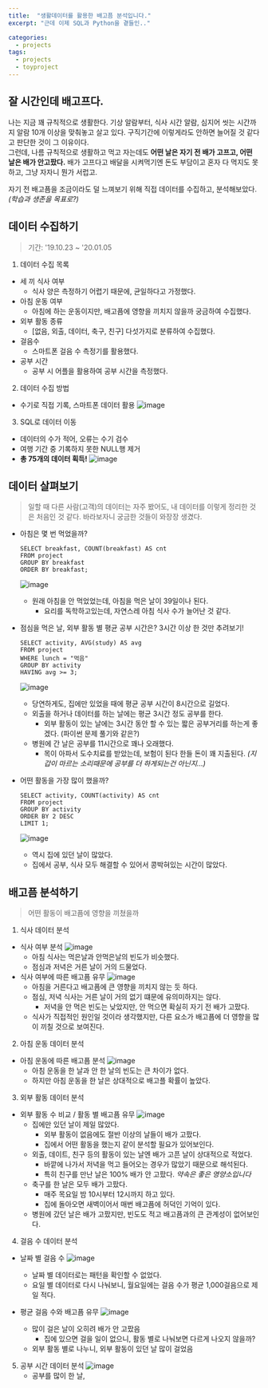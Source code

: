 ```yaml
---
title:  "생활데이터를 활용한 배고픔 분석입니다."
excerpt: "근데 이제 SQL과 Python을 곁들인.."

categories:
  - projects
tags:
  - projects
  - toyproject
---
```

## 잘 시간인데 배고프다.

나는 지금 꽤 규칙적으로 생활한다. 기상 알람부터, 식사 시간 알람, 심지어 씻는 시간까지 알람 10개 이상을 맞춰놓고 살고 있다. 구직기간에 이렇게라도 안하면 늘어질 것 같다고 판단한 것이 그 이유이다.  
그런데, 나름 규칙적으로 생활하고 먹고 자는데도 **어떤 날은 자기 전 배가 고프고, 어떤 날은 배가 안고팠다.** 배가 고프다고 배달을 시켜먹기엔 돈도 부담이고 혼자 다 먹지도 못하고, 그냥 자자니 뭔가 서럽고.  

자기 전 배고픔을 조금이라도 덜 느껴보기 위해 직접 데이터를 수집하고, 분석해보았다. *(학습과 생존을 목표로?)*  


## 데이터 수집하기
>기간: '19.10.23 ~ '20.01.05

1. 데이터 수집 목록
* 세 끼 식사 여부
  * 식사 양은 측정하기 어렵기 때문에, 균일하다고 가정했다.
* 아침 운동 여부
  * 아침에 하는 운동이지만, 배고픔에 영향을 끼치지 않을까 궁금하여 수집했다.
* 외부 활동 종류
  * [없음, 외출, 데이터, 축구, 친구] 다섯가지로 분류하여 수집했다.
* 걸음수
  * 스마트폰 걸음 수 측정기를 활용했다.
* 공부 시간
  * 공부 시 어플을 활용하여 공부 시간을 측정했다.

2. 데이터 수집 방법
* 수기로 직접 기록, 스마트폰 데이터 활용
![image](https://github.com/Sean-Parkk/seanparkk/blob/master/assets/images/crawling.png?raw=true)

3. SQL로 데이터 이동
* 데이터의 수가 적어, 오류는 수기 검수
* 여행 기간 중 기록하지 못한 NULL행 제거
* **총 75개의 데이터 획득!**
![image](https://github.com/Sean-Parkk/seanparkk/blob/master/assets/images/hungeranalysis(1).png?raw=true)


## 데이터 살펴보기

>일할 때 다른 사람(고객)의 데이터는 자주 봤어도, 내 데이터를 이렇게 정리한 것은 처음인 것 같다. 바라보자니 궁금한 것들이 와장장 생겼다.

* 아침은 몇 번 먹었을까?
  ```
  SELECT breakfast, COUNT(breakfast) AS cnt
  FROM project
  GROUP BY breakfast
  ORDER BY breakfast;
  ```
  ![image](https://github.com/Sean-Parkk/seanparkk/blob/master/assets/images/sql1.png?raw=true)
  * 원래 아침을 안 먹었었는데, 아침을 먹은 날이 39일이나 된다.
    * 요리를 독학하고있는데, 자연스레 아침 식사 수가 늘어난 것 같다.



* 점심을 먹은 날, 외부 활동 별 평균 공부 시간은? 3시간 이상 한 것만 추려보기!
  ```
  SELECT activity, AVG(study) AS avg
  FROM project
  WHERE lunch = "먹음"
  GROUP BY activity
  HAVING avg >= 3;
  ```
  ![image](https://github.com/Sean-Parkk/seanparkk/blob/master/assets/images/sql2.png?raw=true)
  * 당연하게도, 집에만 있었을 때에 평균 공부 시간이 8시간으로 길었다.
  * 외출을 하거나 데이터를 하는 날에는 평균 3시간 정도 공부를 한다.
    * 외부 활동이 있는 날에는 3시간 동안 할 수 있는 짧은 공부거리를 하는게 좋겠다.  (파이썬 문제 풀기와 같은?)
  * 병원에 간 날은 공부를 11시간으로 꽤나 오래했다.
    * 목이 아파서 도수치료를 받았는데, 보험이 된다 한들 돈이 꽤 지출된다. *(지갑이 마르는 소리때문에 공부를 더 하게되는건 아닌지...)*



* 어떤 활동을 가장 많이 했을까?
  ```
  SELECT activity, COUNT(activity) AS cnt
  FROM project
  GROUP BY activity
  ORDER BY 2 DESC
  LIMIT 1;
  ```
  ![image](https://github.com/Sean-Parkk/seanparkk/blob/master/assets/images/sql3.png?raw=true)
  * 역시 집에 있던 날이 많았다.
  * 집에서 공부, 식사 모두 해결할 수 있어서 콩박혀있는 시간이 많았다.

## 배고픔 분석하기
> 어떤 활동이 배고픔에 영향을 끼쳤을까

1. 식사 데이터 분석

* 식사 여부 분석
    ![image](https://github.com/Sean-Parkk/seanparkk/blob/master/assets/images/graph1.png?raw=true)
    * 아침 식사는 먹은날과 안먹은날의 빈도가 비슷했다.
    * 점심과 저녁은 거른 날이 거의 드물었다.
* 식사 여부에 따른 배고픔 유무
    ![image](https://github.com/Sean-Parkk/seanparkk/blob/master/assets/images/graph2.png?raw=true)
    * 아침을 거른다고 배고픔에 큰 영향을 끼치지 않는 듯 하다.
    * 점심, 저녁 식사는 거른 날이 거의 없기 떄문에 유의미하지는 않다.
      * 저녁을 안 먹은 빈도는 낮았지만, 안 먹으면 확실히 자기 전 배가 고팠다.
    * 식사가 직접적인 원인일 것이라 생각했지만, 다른 요소가 배고픔에 더 영향을 많이 끼칠 것으로 보여진다.

2. 아침 운동 데이터 분석

* 아침 운동에 따른 배고픔 분석
    ![image](https://github.com/Sean-Parkk/seanparkk/blob/master/assets/images/graph3.png?raw=true)
    * 아침 운동을 한 날과 안 한 날의 빈도는 큰 차이가 없다.
    * 하지만 아침 운동을 한 날은 상대적으로 배고플 확률이 높았다.

3. 외부 활동 데이터 분석

* 외부 활동 수 비교 / 활동 별 배고픔 유무
    ![image](https://github.com/Sean-Parkk/seanparkk/blob/master/assets/images/graph4.png?raw=true)
    * 집에만 있던 날이 제일 많았다.
      * 외부 활동이 없음에도 절반 이상의 날들이 배가 고팠다.
      * 집에서 어떤 활동을 했는지 같이 분석할 필요가 있어보인다.
    * 외출, 데이트, 친구 등의 활동이 있는 날엔 배가 고픈 날이 상대적으로 적었다.
      * 바깥에 나가서 저녁을 먹고 들어오는 경우가 많았기 때문으로 해석된다.
      * 특히 친구를 만난 날은 100% 배가 안 고팠다. *약속은 좋은 영양소입니다*
    * 축구를 한 날은 모두 배가 고팠다.
      * 매주 목요일 밤 10시부터 12시까지 하고 있다.
      * 집에 돌아오면 새벽이어서 매번 배고픔에 허덕인 기억이 있다.
    * 병원에 갔던 날은 배가 고팠지만, 빈도도 적고 배고픔과의 큰 관계성이 없어보인다.

4. 걸음 수 데이터 분석

* 날짜 별 걸음 수
    ![image](https://github.com/Sean-Parkk/seanparkk/blob/master/assets/images/graph5.png?raw=true)
    * 날짜 별 데이터로는 패턴을 확인할 수 없었다.
    * 요일 별 데이터로 다시 나눠보니, 월요일에는 걸음 수가 평균 1,000걸음으로 제일 적다.

* 평균 걸음 수와 배고픔 유무
    ![image](https://github.com/Sean-Parkk/seanparkk/blob/master/assets/images/graph6.png?raw=true)
    * 많이 걸은 날이 오히려 배가 안 고팠음
      * 집에 있으면 걸을 일이 없으니, 활동 별로 나눠보면 다르게 나오지 않을까?
    * 외부 활동 별로 나누니, 외부 활동이 있던 날 많이 걸었음

5. 공부 시간 데이터 분석
    ![image](https://github.com/Sean-Parkk/seanparkk/blob/master/assets/images/graph7.png?raw=true)
    * 공부를 많이 한 날,
